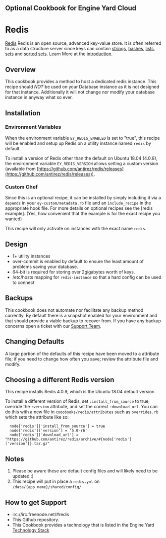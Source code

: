 ## Optional Cookbook for Engine Yard Cloud

# Redis

[Redis][1] Redis is an open source, advanced key-value store. It is often referred to as a data structure server since keys can contain [strings][7], [hashes][6], [lists][5], [sets][4] and [sorted sets][3].  Learn More at the [introduction][7].

## Overview

This cookbook provides a method to host a dedicated redis instance.  This recipe should *NOT* be used on your Database instance as it is not designed for that instance.  Additionally it will not change nor modify your database instance in anyway what so ever.

## Installation

### Environment Variables

When the environment variable `EY_REDIS_ENABLED` is set to "true", this recipe will be enabled and setup up Redis on a utility instance named `redis` by default.

To install a version of Redis other than the default on Ubuntu 18.04 (4.0.9),
the environment variable `EY_REDIS_VERSION` allows setting a custom version
(available from [https://github.com/antirez/redis/releases](https://github.com/antirez/redis/releases)).

### Custom Chef

Since this is an optional recipe, it can be installed by simply including it via a `depends` in your `ey-custom/metadata.rb` file and an `include_recipe` in the appropriate hook file. For more details on optional recipes see the [redis example]. (Yes, how convenient that the example is for the exact recipe you wanted)

This recipe will only activate on instances with the exact name `redis`.

## Design

* 1+ utility instances
* over-commit is enabled by default to ensure the least amount of problems saving your database.
* 64-bit is required for storing over 2gigabytes worth of keys.
* /etc/hosts mapping for `redis-instance` so that a hard config can be used to connect

## Backups

This cookbook does not automate nor facilitate any backup method currently.  By default there is a snapshot enabled for your environment and that should provide a viable backup to recover from.  If you have any backup concerns open a ticket with our [Support Team][9].


## Changing Defaults

A large portion of the defaults of this recipe have been moved to a attribute file; if you need to change how often you save; review the attribute file and modify.

## Choosing a different Redis version

This recipe installs Redis 4.0.9, which is the Ubuntu 18.04 default version.

To install a different version of Redis, set `:install_from_source` to true,
override the `:version` attribute, and set the correct `:download_url`.
You can do this with a new file in `cooobooks/redis/attributes` such as `overrides.rb` which sets the attribute like so:

```
  node['redis']['install_from_source'] = true
  node['redis']['version'] = '5.0-r6'
  node['redis']['download_url'] = "https://github.com/antirez/redis/archive/#{node['redis']['version']}.tar.gz"
```

## Notes

1. Please be aware these are default config files and will likely need to be updated :)
2. This recipe will put in place a `redis.yml` on `/data/{app_name}/shared/config/`.

## How to get Support

* irc://irc.freenode.net/#redis
* This Github repository.
* This Cookbook provides a technology that is listed in the Engine Yard [Technology Stack][2]

[1]: http://redis.io/
[2]: http://www.engineyard.com/products/technology/stack
[3]: http://redis.io/topics/data-types#sorted-sets
[4]: http://redis.io/topics/data-types#sets
[5]: http://redis.io/topics/data-types#lists
[6]: http://redis.io/topics/data-types#hashes
[7]: http://redis.io/topics/data-types#strings
[8]: http://redis.io/topics/introduction
[9]: https://support.cloud.engineyard.com

